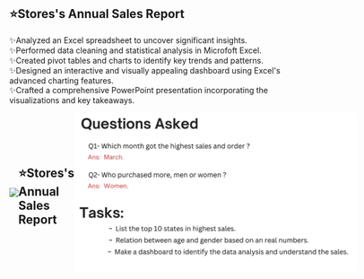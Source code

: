 <h2>⭐️Stores's Annual Sales Report</h2> 
  <div>
    <p>✨Analyzed an Excel spreadsheet to uncover significant insights.<br>
✨Performed data cleaning and statistical analysis in Microfoft Excel.<br>
✨Created pivot tables and charts to identify key trends and patterns.<br>
✨Designed an interactive and visually appealing dashboard using Excel's advanced charting features.<br>
✨Crafted a comprehensive PowerPoint presentation incorporating the visualizations and key takeaways.</p>
  </div>
<div style="display: flex; align-items: center;">
  <img src="https://github.com/ashwinx09/Store-Data-Analysis/assets/171764710/237d9c2d-6992-484b-8f55-0a580889809a" width="700" ><br>
  <br>
<h2>⭐️Stores's Annual Sales Report</h2>
  <img src="https://github.com/ashwinx09/Store-Data-Analysis/blob/main/Data_Analysis_insights.jpg" width="700" >


